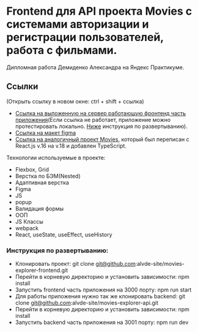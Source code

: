 # Frontend для API проекта Movies с системами авторизации и регистрации пользователей, работа с фильмами.
Дипломная работа Демиденко Александра на Яндекс Практикуме.

## Ссылки
(Открыть ссылку в новом окне: ctrl + shift + ссылка)
* [Ссылка на выложенную на сервер работающую фронтенд часть приложения](https://alvde-mesto.nomoredomains.sbs/)(Если ссылка не работает, приложение можно протестировать локально. [Ниже](#инструкция-по-развертыванию) инструкция по развертыванию).
* [Ссылка на макет figma](https://www.figma.com/file/HEX9uP5kYlglU6LHRzMyZq/Diploma-(Copy)?node-id=932%3A2618)
* [Ссылка на аналогичный проект Movies](https://github.com/alvde-site/movies-explorer-typescript), который был переписан с React.js v.16 на v.18 и добавлен TypeScript.

Технологии используемые в проекте:
* Flexbox, Grid
* Верстка по БЭМ(Nested)
* Адаптивная верстка
* Figma
* JS
* popup
* Валидация формы
* ООП
* JS Классы
* webpack
* React, useState, useEffect, useHistory

### Инструкция по развертыванию:
* Клонировать проект: git clone git@github.com:alvde-site/movies-explorer-frontend.git
* Перейти в корневую директорию и установить зависимости: npm install
* Запустить frontend часть приложения на 3000 порту: npm run start
* Для работы приложения нужно так же клонировать backend: git clone git@github.com:alvde-site/movies-explorer-api.git
* Перейти в корневую директорию и установить зависимости: npm install
* Запустить backend часть приложения на 3001 порту: npm run dev
